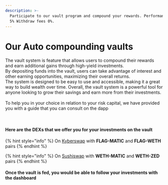 ```yaml
---
description: >-
  Participate to our vault program and compound your rewards. Performance fees
  5% Withdraw fees 0%.
---
```


# Our Auto compounding vaults

The vault system is feature that allows users to compound their rewards and earn additional gains through high-yield investments. \
By depositing funds into the vault, users can take advantage of interest and other earning opportunities, maximizing their overall returns. \
The system is designed to be easy to use and accessible, making it a great way to build wealth over time. Overall, the vault system is a powerful tool for anyone looking to grow their savings and earn more from their investments.\
\
To help you in your choice in relation to your risk capital, we have provided you with a guide that you can consult on the dapp

<figure><img src="../../.gitbook/assets/Capture d’écran 2023-01-21 à 21.28.20.png" alt=""><figcaption></figcaption></figure>

#### Here are the DEXs that we offer you for your investments on the vault

{% hint style="info" %}
On [Kyberswap](kyberswap.md) with **FLAG-MATIC** and **FLAG-WETH** pairs
{% endhint %}

{% hint style="info" %}
On [Sushiswap](sushiswap.md) with **WETH-MATIC** and **WETH-ZED** pairs
{% endhint %}



#### Once the vault is fed, you would be able to follow your investments with the dashboard

<figure><img src="../../.gitbook/assets/Capture d’écran 2023-01-21 à 21.24.26.png" alt=""><figcaption></figcaption></figure>
